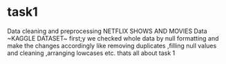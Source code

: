 # task1
Data cleaning and preprocessing
NETFLIX SHOWS AND MOVIES Data ~KAGGLE DATASET~
first;y we checked whole data by null formatting and make the changes accordingly like removing duplicates ,filling null values and cleaning ,arranging lowcases etc.
thats all about task 1
